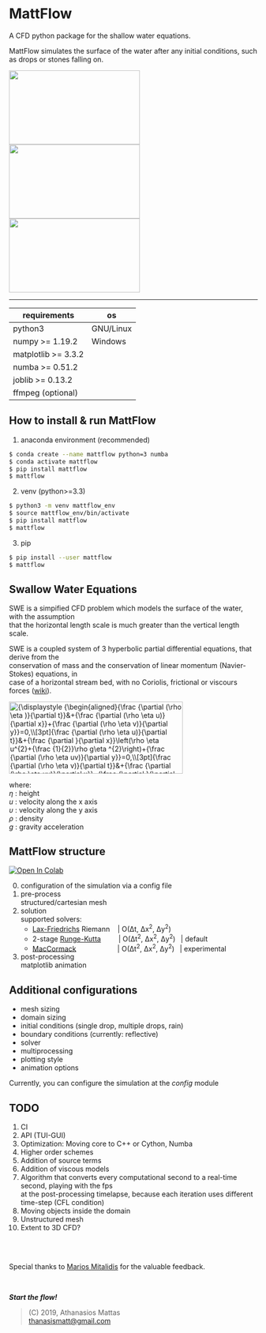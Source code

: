 # MattFlow

A CFD python package for the shallow water equations.

MattFlow simulates the surface of the water after any initial conditions, such as drops or stones falling on.

<img src="https://media.giphy.com/media/jpVKPxzBiGoSvNYUrY/giphy.gif" width="265" height="150" /> <img src="https://media.giphy.com/media/VJNqBY7uKP3r0AvCcp/giphy.gif" width="265" height="150" /> <img src="https://media.giphy.com/media/QxYpANpE5snKSrdLJ5/giphy.gif" width="265" height="150" />

___

| requirements         | os        |
| -------------------- | --------- |
| python3              | GNU/Linux |
| numpy >= 1.19.2      | Windows   |
| matplotlib >= 3.3.2  |           |
| numba >= 0.51.2      |           |
| joblib >= 0.13.2     |           |
| ffmpeg (optional)    |           |

## How to install & run MattFlow

1. anaconda environment (recommended)

```bash
$ conda create --name mattflow python=3 numba
$ conda activate mattflow
$ pip install mattflow
$ mattflow
```

2. venv (python>=3.3)

```bash
$ python3 -m venv mattflow_env
$ source mattflow_env/bin/activate
$ pip install mattflow
$ mattflow
```

3. pip

```bash
$ pip install --user mattflow
$ mattflow
```

## Swallow Water Equations

SWE is a simpified CFD problem which models the surface of the water, with the assumption<br />
that the horizontal length scale is much greater than the vertical length scale.

SWE is a coupled system of 3 hyperbolic partial differential equations, that derive from the<br />
conservation of mass and the conservation of linear momentum (Navier-Stokes) equations, in<br />
case of a horizontal stream bed, with no Coriolis, frictional or viscours forces ([wiki]).

<img src="https://wikimedia.org/api/rest_v1/media/math/render/svg/9b9d481407c0c835525291740de8d1c446265ce2" class="mwe-math-fallback-image-inline" aria-hidden="true" style="vertical-align: -18ex; width:46ex; height:19ex;" alt="{\displaystyle {\begin{aligned}{\frac {\partial (\rho \eta )}{\partial t}}&amp;+{\frac {\partial (\rho \eta u)}{\partial x}}+{\frac {\partial (\rho \eta v)}{\partial y}}=0,\\[3pt]{\frac {\partial (\rho \eta u)}{\partial t}}&amp;+{\frac {\partial }{\partial x}}\left(\rho \eta u^{2}+{\frac {1}{2}}\rho g\eta ^{2}\right)+{\frac {\partial (\rho \eta uv)}{\partial y}}=0,\\[3pt]{\frac {\partial (\rho \eta v)}{\partial t}}&amp;+{\frac {\partial (\rho \eta uv)}{\partial x}}+{\frac {\partial }{\partial y}}\left(\rho \eta v^{2}+{\frac {1}{2}}\rho g\eta ^{2}\right)=0.\end{aligned}}}">

where:<br />
_η_ : height<br />
_u_ : velocity along the x axis<br />
_υ_ : velocity along the y axis<br />
_ρ_ : density<br />
_g_ : gravity acceleration

## MattFlow structure
[![Open In Colab](https://colab.research.google.com/assets/colab-badge.svg)](https://colab.research.google.com/github/ThanasisMattas/mattflow/blob/master/notebooks/mattflow_notebook.ipynb)

0. configuration of the simulation via a config file
1. pre-process<br />
structured/cartesian mesh
2. solution<br />
   supported solvers:
   - [Lax-Friedrichs] Riemann
   &nbsp;&nbsp;                | O(Δt, Δx<sup>2</sup>, Δy<sup>2</sup>)
   - 2-stage [Runge-Kutta]
   &nbsp; &nbsp; &nbsp; &nbsp; | O(Δt<sup>2</sup>, Δx<sup>2</sup>, Δy<sup>2</sup>)
   &ensp;| default
   - [MacCormack]
   &emsp; &emsp; &emsp; &emsp; &nbsp; | O(Δt<sup>2</sup>, Δx<sup>2</sup>, Δy<sup>2</sup>)
   &ensp;| experimental
3. post-processing<br />
   matplotlib animation

## Additional configurations

- mesh sizing
- domain sizing
- initial conditions (single drop, multiple drops, rain)
- boundary conditions (currently: reflective)
- solver
- multiprocessing
- plotting style
- animation options

Currently, you can configure the simulation at the _config_ module

## TODO

1. CI
2. API (TUI-GUI)
3. Optimization: Moving core to C++ or Cython, Numba
4. Higher order schemes
5. Addition of source terms
6. Addition of viscous models
7. Algorithm that converts every computational second to a real-time second,
   playing with the fps<br /> at the post-processing timelapse, because each
   iteration uses different time-step (CFL condition)
8. Moving objects inside the domain
9. Unstructured mesh
10. Extent to 3D CFD?

<br />
<br />

Special thanks to [Marios Mitalidis] for the valuable feedback.

<br />

***Start the flow!***

>(C) 2019, Athanasios Mattas<br />
>thanasismatt@gmail.com


[//]: # "links"

[wiki]: <https://en.wikipedia.org/wiki/Shallow_water_equations>
[Lax-Friedrichs]: <https://en.wikipedia.org/wiki/Lax%E2%80%93Friedrichs_method>
[Runge-Kutta]: <https://en.wikipedia.org/wiki/Runge%E2%80%93Kutta_methods>
[Lax-Wendroff]: <https://en.wikipedia.org/wiki/Lax%E2%80%93Wendroff_method>
[MacCormack]: <https://en.wikipedia.org/wiki/MacCormack_method>
[Marios Mitalidis]: <https://github.com/mmitalidis>
